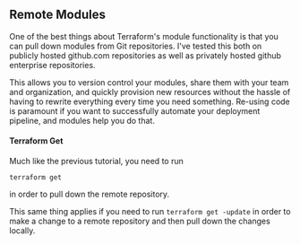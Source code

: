 ## Remote Modules

One of the best things about Terraform's module functionality is that you can pull down modules from Git repositories. I've tested this both on publicly hosted github.com repositories as well as privately hosted github enterprise repositories.

This allows you to version control your modules, share them with your team and organization, and quickly provision new resources without the hassle of having to rewrite everything every time you need something. Re-using code is paramount if you want to successfully automate your deployment pipeline, and modules help you do that.

#### Terraform Get

Much like the previous tutorial, you need to run

```
terraform get
```

in order to pull down the remote repository.

This same thing applies if you need to run `terraform get -update` in order to make a change to a remote repository and then pull down the changes locally.
